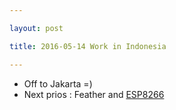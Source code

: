 ```yaml
---

layout: post

title: 2016-05-14 Work in Indonesia

---
```



-   Off to Jakarta =)
-   Next prios : Feather and [ESP8266](notes_ESP8266.md)

